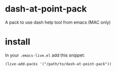 dash-at-point-pack
========

A pack to use dash help tool from emacs  (MAC only) 

# install

In your `.emacs-live.el` add this snippet:
```elisp
(live-add-packs '("/path/to/dash-at-point-pack"))
```

